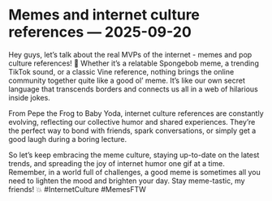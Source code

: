# Memes and internet culture references — 2025-09-20

Hey guys, let’s talk about the real MVPs of the internet - memes and pop culture references! 🌟 Whether it’s a relatable Spongebob meme, a trending TikTok sound, or a classic Vine reference, nothing brings the online community together quite like a good ol’ meme. It’s like our own secret language that transcends borders and connects us all in a web of hilarious inside jokes.

From Pepe the Frog to Baby Yoda, internet culture references are constantly evolving, reflecting our collective humor and shared experiences. They’re the perfect way to bond with friends, spark conversations, or simply get a good laugh during a boring lecture.

So let’s keep embracing the meme culture, staying up-to-date on the latest trends, and spreading the joy of internet humor one gif at a time. Remember, in a world full of challenges, a good meme is sometimes all you need to lighten the mood and brighten your day. Stay meme-tastic, my friends! 💥 #InternetCulture #MemesFTW